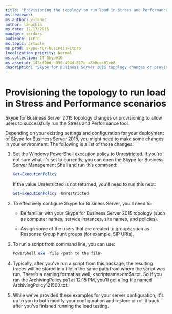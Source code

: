 ```yaml
---
title: "Provisioning the topology to run load in Stress and Performance scenarios"
ms.reviewer: 
ms.author: v-lanac
author: lanachin
ms.date: 12/17/2015
manager: serdars
audience: ITPro
ms.topic: article
ms.prod: skype-for-business-itpro
localization_priority: Normal
ms.collection: IT_Skype16
ms.assetid: 143cf9bd-b935-494d-817c-a8b0ccc61eb8
description: "Skype for Business Server 2015 topology changes or provisioning to allow users to successfully run the Stress and Performance tool."
---
```


# Provisioning the topology to run load in Stress and Performance scenarios
 
Skype for Business Server 2015 topology changes or provisioning to allow users to successfully run the Stress and Performance tool.
  
Depending on your existing settings and configuration for your deployment of Skype for Business Server 2015, you might need to make some changes in your environment. The following is a list of those changes:
  
1. Set the Windows PowerShell execution policy to Unrestricted. If you're not sure what it's set to currently, you can open the Skype for Business Server Management Shell and run this command:
    
   ```PowerShell
   Get-ExecutionPolicy
   ```

   If the value Unrestricted is not returned, you'll need to run this next:
    
   ```PowerShell
   Set-ExecutionPolicy -Unrestricted
   ```

2. To effectively configure Skype for Business Server, you'll need to:
    
    - Be familiar with your Skype for Business Server 2015 topology (such as computer names, service instances, site names, and policies).
    
    - Assign some of the users that are created to groups, such as Response Group hunt groups (for example, SIP URIs).
    
3. To run a script from command line, you can use:
    
   ```PowerShell
   PowerShell.exe -file <path to the file>
   ```

4. Typically, after you've run a script from this package, the resulting traces will be stored in a file in the same path from where the script was run. There's a naming format as well, \<scriptname\>$h$m$s.txt. So if you ran the ArchivingPolicy.ps1 at 12:15 PM, you'll get a log file named ArchivingPolicy121500.txt.
    
5. While we've provided these examples for your server configuration, it's up to you to both modify your configuration and restore or roll it back after you've finished running the load testing.
    

